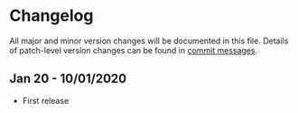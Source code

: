 # Changelog
All major and minor version changes will be documented in this file. Details of
patch-level version changes can be found in [commit messages](../../commits/master).

## Jan 20 - 10/01/2020
- First release
